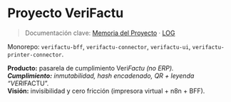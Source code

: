 # Proyecto VeriFactu

> Documentación clave: [Memoria del Proyecto](docs/MEMORIA.md) · [LOG](docs/LOG.md)

Monorepo: `verifactu-bff`, `verifactu-connector`, `verifactu-ui`, `verifactu-printer-connector`.

**Producto:** pasarela de cumplimiento Veri*Factu (no ERP).  
**Cumplimiento:** inmutabilidad, hash encadenado, QR + leyenda “VERI*FACTU”.  
**Visión:** invisibilidad y cero fricción (impresora virtual + n8n + BFF).
